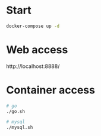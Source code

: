 # Start
```sh
docker-compose up -d
```

# Web access
http://localhost:8888/

# Container access
```sh
# go
./go.sh

# mysql
./mysql.sh
```
